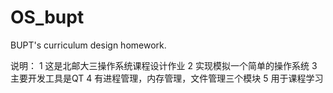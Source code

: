 # OS_bupt
BUPT's curriculum design homework.

说明：
	1 这是北邮大三操作系统课程设计作业
	2 实现模拟一个简单的操作系统
	3 主要开发工具是QT
	4 有进程管理，内存管理，文件管理三个模块
	5 用于课程学习

